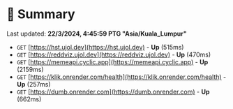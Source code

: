 # 📖 Summary
Last updated: **22/3/2024, 4:45:59 PTG "Asia/Kuala_Lumpur"**

- `GET` [https://hst.ujol.dev](https://hst.ujol.dev) - **Up** (515ms)
- `GET` [https://reddviz.ujol.dev](https://reddviz.ujol.dev) - **Up** (470ms)
- `GET` [https://memeapi.cyclic.app](https://memeapi.cyclic.app) - **Up** (2159ms)
- `GET` [https://klik.onrender.com/health](https://klik.onrender.com/health) - **Up** (257ms)
- `GET` [https://dumb.onrender.com](https://dumb.onrender.com) - **Up** (662ms)
